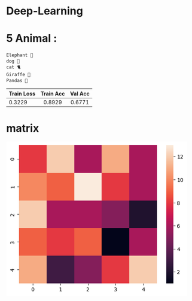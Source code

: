 # Deep-Learning
# 5 Animal :

    Elephant 🐘
    dog 🐶
    cat 🐈 
    Giraffe 🦒
    Pandas 🐼

| Train Loss | Train Acc| Val Acc |
| :---         |     :---:      |          :---: |
| 0.3229  | 0.8929   |0.6771   |

# **matrix**
![screen shot](https://github.com/MohamadNematizadeh/Deep-Learning/blob/main/7.3.CustomDatasetCNN/5animal/output.png?raw=true)
